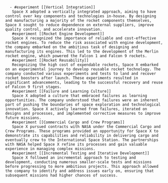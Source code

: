       - #experiment [[Vertical Integration]]
       Space X adopted a vertically integrated approach, aiming to have control over key components and technologies in-house. By designing and manufacturing a majority of the rocket components themselves, Space X sought to reduce dependence on external suppliers, improve quality control, and accelerate innovation.
       #experiment [[Rocket Engine Development]]
       Space X recognized the importance of reliable and cost-effective rocket engines. To reduce the risk associated with engine development, the company embarked on the ambitious task of designing and manufacturing its engines. This led to the development of the Merlin rocket engine, which powered the Falcon 1 and Falcon 9 rockets.
       #experiment [[Rocket Reusability]]
       Recognizing the high cost of expendable rockets, Space X embarked on an experimental journey to develop reusable rocket technology. The company conducted various experiments and tests to land and recover rocket boosters after launch. These experiments resulted in significant advancements, leading to the successful recovery and reuse of Falcon 9 first stages.
       #experiment [[Failure and Learning Culture]]
       Space X adopted a culture that embraced failures as learning opportunities. The company understood that failures were an inherent part of pushing the boundaries of space exploration and technological innovation. Space X actively learned from failures, iterated on designs and processes, and implemented corrective measures to improve future missions.
       #experiment [[Commercial Cargo and Crew Programs]]
       Space X pursued contracts with NASA under the Commercial Cargo and Crew Programs. These programs provided an opportunity for Space X to demonstrate its capabilities and reliability in delivering cargo and eventually crew to the International Space Station. The partnerships with NASA helped Space X refine its processes and gain valuable experience in managing complex missions.
       #experiment [[Incremental Testing and Iterative Development]]
       Space X followed an incremental approach to testing and development, conducting numerous smaller-scale tests and missions before progressing to more ambitious projects. This approach allowed the company to identify and address issues early on, ensuring that subsequent missions had higher chances of success.


